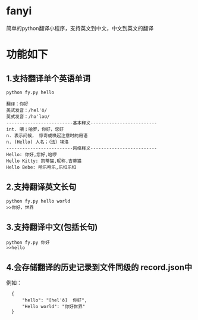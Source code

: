 # fanyi
简单的python翻译小程序，支持英文到中文，中文到英文的翻译

# 功能如下
## 1.支持翻译单个英语单词
```
python fy.py hello
```
```
翻译：你好
美式发音：/helˈō/
英式发音：/həˈləʊ/
-------------------------基本释义-------------------------
int. 喂；哈罗，你好，您好
n. 表示问候， 惊奇或唤起注意时的用语
n. (Hello) 人名；（法）埃洛
-------------------------网络释义-------------------------
Hello: 你好,您好,哈啰
Hello Kitty: 凯蒂猫,昵称,吉蒂猫
Hello Bebe: 哈乐哈乐,乐扣乐扣
```
## 2.支持翻译英文长句
```
python fy.py hello world
>>你好，世界
```

## 3.支持翻译中文(包括长句)
```
python fy.py 你好
>>hello
```

## 4.会存储翻译的历史记录到文件同级的 record.json中
例如：
```
  {
      "hello": "[helˈō]  你好",
      "Hello world": "你好世界"
  }
```
